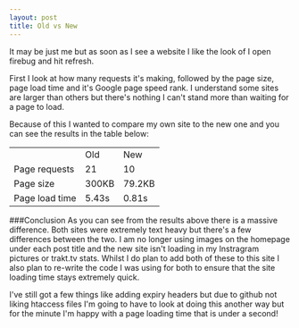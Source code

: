 ```yaml
---
layout: post
title: Old vs New
---
```


It may be just me but as soon as I see a website I like the look of I open firebug and hit refresh.

First I look at how many requests it's making, followed by the page size, page load time and it's Google page speed rank. I understand some sites are larger than others but there's nothing I can't stand more than waiting for a page to load. 

Because of this I wanted to compare my own site to the new one and you can see the results in the table below:

<table cellspacing="0" cellpadding="0" border="0" class="post-table">
	<tr>
		<td class="post-table-column"></td>
		<td class="post-table-column">Old</td>
		<td class="post-table-column">New</td>
	</tr>
	<tr>
		<td class="post-table-row-alt">Page requests</td>
		<td class="post-table-row-alt">21</td>
		<td class="post-table-row-alt">10</td>
	</tr>
	<tr>
		<td class="post-table-row">Page size</td>
		<td class="post-table-row">300KB</td>
		<td class="post-table-row">79.2KB</td>
	</tr>
	<tr>
		<td class="post-table-row-alt">Page load time</td>
		<td class="post-table-row-alt">5.43s</td>
		<td class="post-table-row-alt">0.81s</td>
	</tr>
</table>

###Conclusion
As you can see from the results above there is a massive difference. Both sites were extremely text heavy but there's a few differences between the two. I am no longer using images on the homepage under each post title and the new site isn't loading in my Instragram pictures or trakt.tv stats. Whilst I do plan to add both of these to this site I also plan to re-write the code I was using for both to ensure that the site loading time stays extremely quick.

I've still got a few things like adding expiry headers but due to github not liking htaccess files I'm going to have to look at doing this another way but for the minute I'm happy with a page loading time that is under a second! 